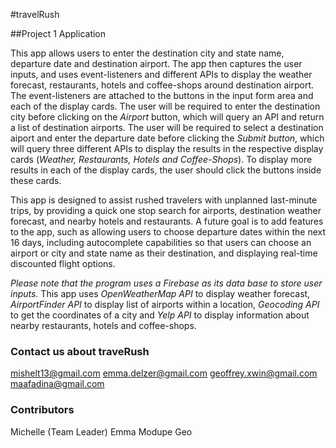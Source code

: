 #travelRush

##Project 1 Application

This app allows users to enter the destination city and state name, departure date and destination airport. The app then captures the user inputs, and uses event-listeners and different APIs to display the weather forecast, restaurants, hotels and coffee-shops around destination airport. The event-listeners are attached to the buttons in the input form area and each of the display cards. The user will be required to enter the destination city before clicking on the *Airport* button, which will query an API and return a list of destination airports. The user will be required to select a destination aiport and enter the departure date before clicking the *Submit button*, which will query three different APIs to display the results in the respective display cards (*Weather, Restaurants, Hotels and Coffee-Shops*). To display more results in each of the display cards, the user should click the buttons inside these cards.

This app is designed to assist rushed travelers with unplanned last-minute trips, by providing a quick one stop search for airports, destination weather forecast, and nearby hotels and restaurants. A future goal is to add features to the app, such as allowing users to choose departure dates within the next 16 days, including autocomplete capabilities so that users can choose an airport or city and state name as their destination, and displaying real-time discounted flight options.


*Please note that the program uses a Firebase as its data base to store user inputs.* This app uses *OpenWeatherMap API* to display weather forecast, *AirportFinder API* to display list of airports within a location, *Geocoding API* to get the coordinates of a city and *Yelp API* to display information about nearby restaurants, hotels and coffee-shops.

### Contact us about traveRush
mishelt13@gmail.com
emma.delzer@gmail.com
geoffrey.xwin@gmail.com
maafadina@gmail.com



### Contributors 
Michelle (Team Leader)
Emma 
Modupe
Geo
